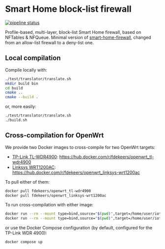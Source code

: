 # Smart Home block-list firewall

[![pipeline status](https://forge.uclouvain.be/smart-home-network-security/firewall-blocklist/badges/main/pipeline.svg)](https://forge.uclouvain.be/smart-home-network-security/firewall-blocklist/-/commits/main)

Profile-based, multi-layer, block-list Smart Home firewall, based on NFTables & NFQueue.
Minimal version of [smart-home-firewall](https://github.com/smart-home-network-security/smart-home-firewall),
changed from an allow-list firewall to a deny-list one.


## Local compilation

Compile locally with:
```bash
./test/translator/translate.sh
mkdir build bin
cd build
cmake ..
cmake --build .
```
or, more easily:
```bash
./test/translator/translate.sh
./build.sh
```

## Cross-compilation for OpenWrt

We provide two Docker images to cross-compile for two OpenWrt targets:
- [TP-Link TL-WDR4900](https://openwrt.org/toh/tp-link/tl-wdr4900): https://hub.docker.com/r/fdekeers/openwrt_tl-wdr4900
- [Linksys WRT1200AC](https://openwrt.org/toh/linksys/wrt1200ac): https://hub.docker.com/r/fdekeers/openwrt_linksys-wrt1200ac

To pull either of them:
```bash
docker pull fdekeers/openwrt_tl-wdr4900
docker pull fdekeers/openwrt_linksys-wrt1200ac
```

To run cross-compilation with either image:
```bash
docker run --rm --mount type=bind,source="$(pwd)",target=/home/user/iot-firewall -e ROUTER=tl-wdr4900 fdekeers/openwrt_tl-wdr4900 /home/user/iot-firewall/build.sh -t /home/user/iot-firewall/openwrt/tl-wdr4900.cmake
docker run --rm --mount type=bind,source="$(pwd)",target=/home/user/iot-firewall -e ROUTER=linksys-wrt1200ac fdekeers/openwrt_linksys-wrt1200ac /home/user/iot-firewall/build.sh -t /home/user/iot-firewall/openwrt/linksys-wrt1200ac.cmake
```

or use the Docker Compose configuration (by default, configured for the TP-Link WDR 4900):
```bash
docker compose up
```

